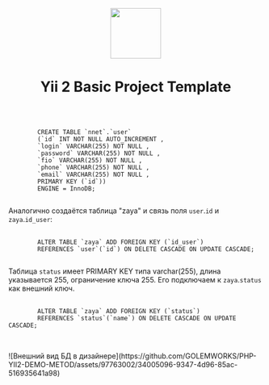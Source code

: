 <p align="center">
    <a href="https://github.com/yiisoft" target="_blank">
        <img src="https://avatars0.githubusercontent.com/u/993323" height="100px">
    </a>
    <h1 align="center">Yii 2 Basic Project Template</h1>
    <br>
</p>
<pre>
    <code>
        CREATE TABLE `nnet`.`user` 
        (`id` INT NOT NULL AUTO_INCREMENT , 
        `login` VARCHAR(255) NOT NULL , 
        `password` VARCHAR(255) NOT NULL , 
        `fio` VARCHAR(255) NOT NULL , 
        `phone` VARCHAR(255) NOT NULL , 
        `email` VARCHAR(255) NOT NULL , 
        PRIMARY KEY (`id`))
        ENGINE = InnoDB; 
    </code>
</pre>

Аналогично создаётся таблица "zaya" и связь поля `user`.`id` и `zaya`.`id_user`:
<pre>
    <code>
        ALTER TABLE `zaya` ADD FOREIGN KEY (`id_user`) 
        REFERENCES `user`(`id`) ON DELETE CASCADE ON UPDATE CASCADE;   
    </code>
</pre>
Таблица `status` имеет PRIMARY KEY типа varchar(255), длина указывается 255, ограничение ключа 255.
Его подключаем к `zaya`.`status` как внешний ключ.
<pre>
    <code>
        ALTER TABLE `zaya` ADD FOREIGN KEY (`status`) 
        REFERENCES `status`(`name`) ON DELETE CASCADE ON UPDATE CASCADE; 
    </code>
</pre>
<br>
![Внешний вид БД в дизайнере](https://github.com/GOLEMWORKS/PHP-YII2-DEMO-METOD/assets/97763002/34005096-9347-4d96-85ac-516935641a98)

